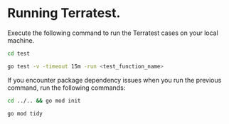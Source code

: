 # Running Terratest.

Execute the following command to run the Terratest cases on your local machine.

```bash
cd test
```

```bash
go test -v -timeout 15m -run <test_function_name>
```

If you encounter package dependency issues when you run the previous command, run the following commands:

```bash
cd ../.. && go mod init
```

```bash
go mod tidy
```
